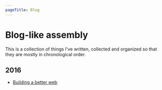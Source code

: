 ```yaml
---
pageTitle: Blog
---
```


# Blog-like assembly

This is a collection of things I've written, collected and organized so that they are mostly in chronological order.

## 2016

* [Building a better web](2016/better-web)